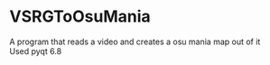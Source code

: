 # VSRGToOsuMania
A program that reads a video and creates a osu mania map out of it </br>
Used pyqt 6.8
